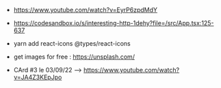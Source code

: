 - https://www.youtube.com/watch?v=EyrP6zpdMdY
- https://codesandbox.io/s/interesting-http-1dehy?file=/src/App.tsx:125-637

- yarn add react-icons @types/react-icons

- get images for free : https://unsplash.com/

- CArd #3 le 03/09/22 --> https://www.youtube.com/watch?v=JA4Z3KEpJpo